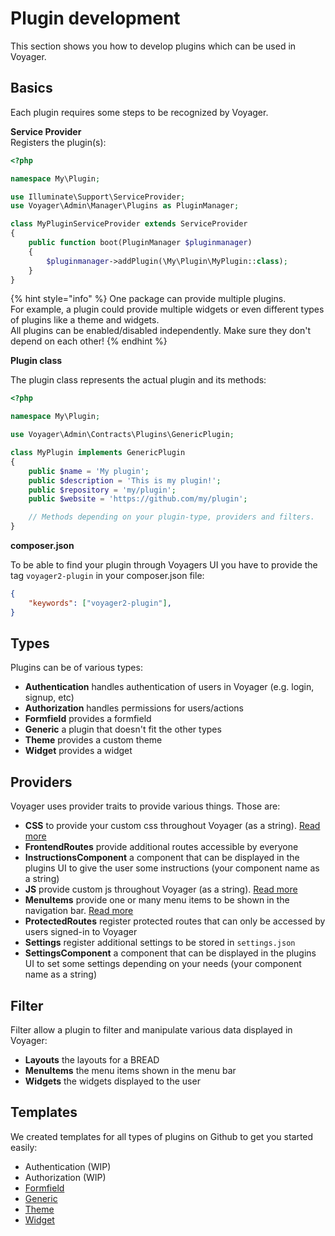 # Plugin development

This section shows you how to develop plugins which can be used in Voyager.

## Basics

Each plugin requires some steps to be recognized by Voyager.  


**Service Provider**  
Registers the plugin(s):

```php
<?php

namespace My\Plugin;

use Illuminate\Support\ServiceProvider;
use Voyager\Admin\Manager\Plugins as PluginManager;

class MyPluginServiceProvider extends ServiceProvider
{
    public function boot(PluginManager $pluginmanager)
    {
        $pluginmanager->addPlugin(\My\Plugin\MyPlugin::class);
    }
}
```

{% hint style="info" %}
One package can provide multiple plugins.  
For example, a plugin could provide multiple widgets or even different types of plugins like a theme and widgets.  
All plugins can be enabled/disabled independently. Make sure they don't depend on each other!
{% endhint %}

**Plugin class**

The plugin class represents the actual plugin and its methods:

```php
<?php

namespace My\Plugin;

use Voyager\Admin\Contracts\Plugins\GenericPlugin;

class MyPlugin implements GenericPlugin
{
    public $name = 'My plugin';
    public $description = 'This is my plugin!';
    public $repository = 'my/plugin';
    public $website = 'https://github.com/my/plugin';

    // Methods depending on your plugin-type, providers and filters.
}
```

**composer.json**

To be able to find your plugin through Voyagers UI you have to provide the tag `voyager2-plugin` in your composer.json file:

```json
{
    "keywords": ["voyager2-plugin"],
}
```

## Types

Plugins can be of various types:

- **Authentication** handles authentication of users in Voyager (e.g. login, signup, etc)
- **Authorization** handles permissions for users/actions
- **Formfield** provides a formfield
- **Generic** a plugin that doesn't fit the other types
- **Theme** provides a custom theme
- **Widget** provides a widget

## Providers

Voyager uses provider traits to provide various things. 
Those are:

- **CSS** to provide your custom css throughout Voyager (as a string). [Read more](./assets.md#css)
- **FrontendRoutes** provide additional routes accessible by everyone
- **InstructionsComponent** a component that can be displayed in the plugins UI to give the user some instructions (your component name as a string)
- **JS** provide custom js throughout Voyager (as a string). [Read more](./assets.md#javascript)
- **MenuItems** provide one or many menu items to be shown in the navigation bar. [Read more](./menu-items.md)
- **ProtectedRoutes** register protected routes that can only be accessed by users signed-in to Voyager
- **Settings** register additional settings to be stored in `settings.json`
- **SettingsComponent** a component that can be displayed in the plugins UI to set some settings depending on your needs (your component name as a string)

## Filter

Filter allow a plugin to filter and manipulate various data displayed in Voyager:

- **Layouts** the layouts for a BREAD
- **MenuItems** the menu items shown in the menu bar
- **Widgets** the widgets displayed to the user

## Templates

We created templates for all types of plugins on Github to get you started easily:
- Authentication (WIP)
- Authorization (WIP)
- [Formfield](https://github.com/voyager-admin/formfield-boilerplate)
- [Generic](https://github.com/voyager-admin/generic-boilerplate)
- [Theme](https://github.com/voyager-admin/theme-boilerplate)
- [Widget](https://github.com/voyager-admin/widget-boilerplate)